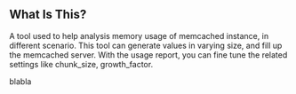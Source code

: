 What Is This?
-------------

A tool used to help analysis memory usage of memcached instance, in different scenario.
This tool can generate values in varying size, and fill up the memcached server.
With the usage report, you can fine tune the related settings like chunk_size, growth_factor.

blabla
